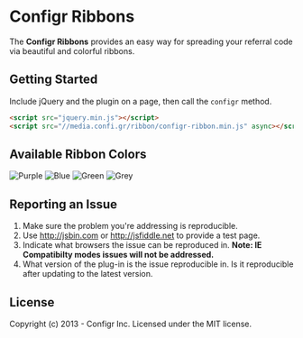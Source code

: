 Configr Ribbons
===============

The **Configr Ribbons** provides an easy way for spreading your referral code via beautiful and colorful ribbons.


## Getting Started

Include jQuery and the plugin on a page, then call the `configr` method.

```html
<script src="jquery.min.js"></script>
<script src="//media.confi.gr/ribbon/configr-ribbon.min.js" async></script>
```

## Available Ribbon Colors

![Purple](http://media.confi.gr/ribbon/purple.png)
![Blue](http://media.confi.gr/ribbon/blue.png)
![Green](http://media.confi.gr/ribbon/green.png)
![Grey](http://media.confi.gr/ribbon/grey.png)


## Reporting an Issue

1. Make sure the problem you're addressing is reproducible.
2. Use http://jsbin.com or http://jsfiddle.net to provide a test page.
3. Indicate what browsers the issue can be reproduced in. **Note: IE Compatibilty modes issues will not be addressed.**
4. What version of the plug-in is the issue reproducible in. Is it reproducible after updating to the latest version.


## License

Copyright (c) 2013 - Configr Inc.
Licensed under the MIT license.
